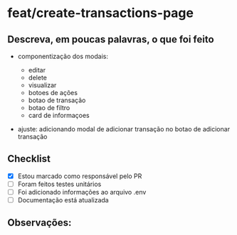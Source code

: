 # feat/create-transactions-page

## Descreva, em poucas palavras, o que foi feito

- componentização dos modais:
    - editar
    - delete
    - visualizar
    - botoes de ações
    - botao de transação
    - botao de filtro
    - card de informaçoes

- ajuste:
    adicionando modal de adicionar transação no botao de adicionar transação

## Checklist

- [x] Estou marcado como responsável pelo PR
- [ ] Foram feitos testes unitários
- [ ] Foi adicionado informações ao arquivo .env
- [ ] Documentação está atualizada

## Observações: